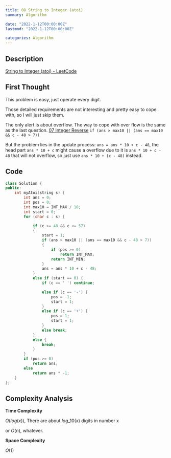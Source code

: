```yaml
---
title: 08 String to Integer (atoi)
summary: Algorithm

date: "2022-1-12T00:00:00Z"
lastmod: "2022-1-12T00:00:00Z"

categories: Algorithm
---
```


## Description

[String to Integer (atoi) - LeetCode](https://leetcode.com/problems/string-to-integer-atoi/)

## First Thought

This problem is easy, just operate every digit.

Those detailed requirements are not interesting and pretty easy to cope with, so I will just skip them.

The only alert is about overflow. The way to cope with over flow is the same as the last question. [07 Integer Reverse](https://penway.cn/post/algorithm/007-reverse-integer/) `if (ans > max10 || (ans == max10 && c - 48 > 7))`

But the problem lies in the update process: `ans = ans * 10 + c - 48`, the head part `ans * 10 + c` might cause a overflow due to it is `ans * 10 + c - 48` that will not overflow, so just use `ans * 10 + (c - 48)` instead.

## Code

```cpp
class Solution {
public:
    int myAtoi(string s) {
        int ans = 0;
        int pos = 0;
        int max10 = INT_MAX / 10;
        int start = 0;
        for (char c : s) {

            if (c >= 48 && c <= 57)
            {
                start = 1;
                if (ans > max10 || (ans == max10 && c - 48 > 7))
                {
                    if (pos >= 0)
                        return INT_MAX;
                    return INT_MIN;
                }
                ans = ans * 10 + c - 48;
            }
            else if (start == 0) {
                if (c == ' ') continue;

                else if (c == '-') {
                    pos = -1;
                    start = 1;
                }
                else if (c == '+') {
                    pos = 1;
                    start = 1;
                }
                else break;
            }
            else {
                break;
            }
        }
        if (pos >= 0)
            return ans;
        else
            return ans * -1;
    }
};
```

## Complexity Analysis

**Time Complexity**

$O(log(x))$, There are about $log\_{10}(x)$ digits in number x

or $O(n)$, whatever.

**Space Complexity**

$O(1)$

